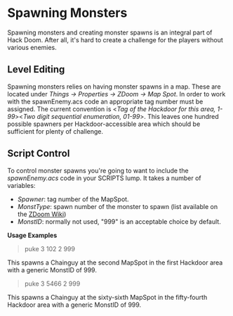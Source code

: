 # Spawning Monsters #
Spawning monsters and creating monster spawns is an integral part of Hack Doom.  After all, it's hard to create a challenge for the players without various enemies.

## Level Editing ##
Spawning monsters relies on having monster spawns in a map.  These are located under *Things -> Properties -> ZDoom -> Map Spot*.  In order to work with the spawnEnemy.acs code an appropriate tag number must be assigned.  The current convention is <*Tag of the Hackdoor for this area, 1-99*><*Two digit sequential enumeration, 01-99*>.  This leaves one hundred possible spawners per Hackdoor-accessible area which should be sufficient for plenty of challenge.

## Script Control ##
To control monster spawns you're going to want to include the *spawnEnemy.acs* code in your SCRIPTS lump.  It takes a number of variables:
* *Spawner*:  tag number of the MapSpot.
* *MonstType*:  spawn number of the monster to spawn (list available on the [ZDoom Wiki](http://www.zdoom.org/wiki/Doom_spawn_numbers))
* *MonstID*:  normally not used, "999" is an acceptable choice by default.

__Usage Examples__
> puke 3 102 2 999

This spawns a Chainguy at the second MapSpot in the first Hackdoor area with a generic MonstID of 999.

> puke 3 5466 2 999

This spawns a Chainguy at the sixty-sixth MapSpot in the fifty-fourth Hackdoor area with a generic MonstID of 999.
